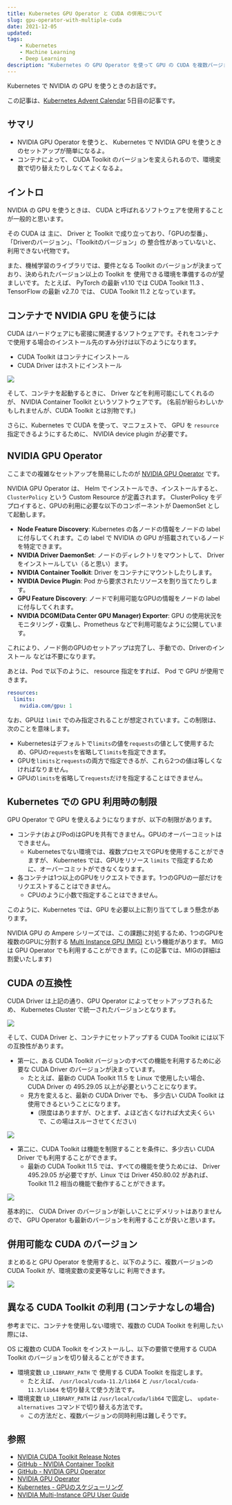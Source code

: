 ```yaml
---
title: Kubernetes GPU Operator と CUDA の併用について
slug: gpu-operator-with-multiple-cuda
date: 2021-12-05
updated:
tags:
    - Kubernetes
    - Machine Learning
    - Deep Learning
description: "Kubernetes の GPU Operator を使って GPU の CUDA を複数バージョン併用するお話です。"
---
```


Kubernetes で NVIDIA の GPU を使うときのお話です。

この記事は、[Kubernetes Advent Calendar](https://qiita.com/advent-calendar/2021/kubernetes) 5日目の記事です。


## サマリ

- NVIDIA GPU Operator を使うと、 Kubernetes で NVIDIA GPU を使うときのセットアップが簡単になるよ。
- コンテナによって、 CUDA Toolkit のバージョンを変えられるので、環境変数で切り替えたりしなくてよくなるよ。


## イントロ

NVIDIA の GPU を使うときは、 CUDA と呼ばれるソフトウェアを使用することが一般的と思います。

その CUDA は 主に、 Driver と Toolkit で成り立っており、「GPUの型番」、「Driverのバージョン」、「Toolkitのバージョン」の
整合性があっていないと、利用できない代物です。

また、機械学習のライブラリでは、要件となる Toolkit のバージョンが決まっており、決められたバージョン以上の Toolkit を
使用できる環境を準備するのが望ましいです。
たとえば、 PyTorch の最新 v1.10 では CUDA Toolkit 11.3 、 TensorFlow の最新 v2.7.0 では、 CUDA Toolkit 11.2 となっています。

## コンテナで NVIDIA GPU を使うには

CUDA はハードウェアにも密接に関連するソフトウェアです。それをコンテナで使用する場合のインストール先のすみ分けは以下のようになります。

- CUDA Toolkit はコンテナにインストール
- CUDA Driver はホストにインストール

![](/blog/2021-11-30-10-54-18.png)

そして、コンテナを起動するときに、 Driver などを利用可能にしてくれるのが、 NVIDIA Container Toolkit というソフトウェアです。
(名前が紛らわしいかもしれませんが、CUDA Toolkit とは別物です。)

さらに、Kubernetes で CUDA を使って、マニフェストで、 GPU を `resource` 指定できるようにするために、 NVIDIA device plugin が必要です。



## NVIDIA GPU Operator

ここまでの複雑なセットアップを簡易にしたのが [NVIDIA GPU Operator](https://docs.nvidia.com/datacenter/cloud-native/gpu-operator/overview.html) です。

NVIDIA GPU Operator は、 Helm でインストールでき、インストールすると、 `ClusterPolicy` という Custom Resource が定義されます。
ClusterPolicy をデプロイすると、GPUの利用に必要な以下のコンポーネントが DaemonSet として起動します。

- **Node Feature Discovery**: Kubernetes の各ノードの情報をノードの label に付与してくれます。この label で NVIDIA の GPU が搭載されているノードを特定できます。
- **NVIDIA Driver DaemonSet**: ノードのディレクトリをマウントして、 Driver をインストールしてい（ると思い）ます。
- **NVIDIA Container Toolkit**: Driver をコンテナにマウントしたりします。
- **NVIDIA Device Plugin**: Pod から要求されたリソースを割り当てたりします。
- **GPU Feature Discovery**: ノードで利用可能なGPUの情報をノードの label に付与してくれます。
- **NVIDIA DCGM(Data Center GPU Manager) Exporter**: GPU の使用状況をモニタリング・収集し、Prometheus などで利用可能なように公開しています。


これにより、ノード側のGPUのセットアップは完了し、手動での、Driverのインストール などは不要になります。

あとは、Pod で以下のように、 resource 指定をすれば、 Pod で GPU が使用できます。

```yaml
resources:
  limits:
    nvidia.com/gpu: 1
```

なお、GPUは `limit` でのみ指定されることが想定されています。この制限は、次のことを意味します。

- Kubernetesはデフォルトで`limits`の値を`requests`の値として使用するため、GPUの`requests`を省略して`limits`を指定できます。
- GPUを`limits`と`requests`の両方で指定できるが、これら2つの値は等しくなければなりません。
- GPUの`limits`を省略して`requests`だけを指定することはできません。


## Kubernetes での GPU 利用時の制限

GPU Operator で GPU を使えるようになりますが、以下の制限があります。

- コンテナ(およびPod)はGPUを共有できません。GPUのオーバーコミットはできません。
    - Kubernetesでない環境では、複数プロセスでGPUを使用することができますが、
      Kubernetes では、GPUをリソース `limits` で指定するために、オーバーコミットができなくなります。
- 各コンテナは1つ以上のGPUをリクエストできます。1つのGPUの一部だけをリクエストすることはできません。
    - CPUのように小数で指定することはできません。

このように、Kubernetes では、GPU を必要以上に割り当ててしまう懸念があります。

NVIDIA GPU の Ampere シリーズでは、この課題に対処するため、1つのGPUを複数のGPUに分割する [Multi Instance GPU (MIG)](https://docs.nvidia.com/datacenter/tesla/mig-user-guide/) という機能があります。
MIG は GPU Operator でも利用することができます。(この記事では、MIGの詳細は割愛いたします)



## CUDA の互換性

CUDA Driver は上記の通り、GPU Operator によってセットアップされるため、 Kubernetes Cluster で統一されたバージョンとなります。

![](/blog/2021-11-30-14-05-47.png)


そして、CUDA Driver と、コンテナにセットアップする CUDA Toolkit には以下の互換性があります。

- 第一に、ある CUDA Toolkit バージョンのすべての機能を利用するために必要な CUDA Driver のバージョンが決まっています。
    - たとえば、最新の CUDA Toolkit 11.5 を Linux で使用したい場合、 CUDA Driver の 495.29.05 以上が必要ということになります。
    - 見方を変えると、最新の CUDA Driver でも、 多少古い CUDA Toolkit は使用できるということになります。
        - (限度はありますが、ひとまず、よほど古くなければ大丈夫くらいで、この場はスルーさせてください)

![](/blog/2021-11-30-14-09-10.png)

- 第二に、CUDA Toolkit は機能を制限することを条件に、多少古い CUDA Driver でも利用することができます。
    - 最新の CUDA Toolkit 11.5 では、すべての機能を使うためには、 Driver 495.29.05 が必要ですが、Linux では Driver 450.80.02 があれば、
      Toolkit 11.2 相当の機能で動作することができます。

![](/blog/2021-11-30-14-16-49.png)

基本的に、 CUDA Driver のバージョンが新しいことにデメリットはありませんので、 GPU Operator も最新のバージョンを利用することが良いと思います。


## 併用可能な CUDA のバージョン

まとめると GPU Operator を使用すると、以下のように、複数バージョンの CUDA Toolkit が、環境変数の変更等なしに 利用できます。

![](/blog/2021-11-30-14-24-43.png)



## 異なる CUDA Toolkit の利用 (コンテナなしの場合)

参考までに、コンテナを使用しない環境で、複数の CUDA Toolkit を利用したい際には、

OS に複数の CUDA Toolkit をインストールし、以下の要領で使用する CUDA Toolkit のバージョンを切り替えることができます。

- 環境変数 `LD_LIBRARY_PATH` で 使用する CUDA Toolkit を指定します。
    - たとえば、 `/usr/local/cuda-11.2/lib64` と `/usr/local/cuda-11.3/lib64` を切り替えて使う方法です。
- 環境変数 `LD_LIBRARY_PATH` は `/usr/local/cuda/lib64` で固定し、 `update-alternatives` コマンドで切り替える方法です。
    - この方法だと、複数バージョンの同時利用は難しそうです。



## 参照

- [NVIDIA CUDA Toolkit Release Notes](https://docs.nvidia.com/cuda/cuda-toolkit-release-notes/index.html)
- [GitHub - NVIDIA Container Toolkit](https://github.com/NVIDIA/nvidia-docker)
- [GitHub - NVIDIA GPU Operator](https://github.com/NVIDIA/gpu-operator)
- [NVIDIA GPU Operator](https://docs.nvidia.com/datacenter/cloud-native/gpu-operator/overview.html)
- [Kubernetes - GPUのスケジューリング](https://kubernetes.io/ja/docs/tasks/manage-gpus/scheduling-gpus/)
- [NVIDIA Multi-Instance GPU User Guide](https://docs.nvidia.com/datacenter/tesla/mig-user-guide/)


